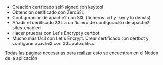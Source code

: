- Creación certificado self-signed con keytool
- Obtención certificado con ZeroSSL
- Configuración de apache2 con SSL (ficheros .crt y .key y lo demás)
- Añadir el certificado SSL a un fichero de configuración de apache2 sites-enabled
- Hacer pruebas con Let's Encrypt y certbot
- Mucho más fácil con Let's Encrypt. Crear certificado con certbot y configurar apache2 con SSL automático

[//]: # ({▸ 1} rs-server-ast [prod] $ sudo certbot --apache                                                                                                                      main ✔  5e3c489)
[//]: # (Saving debug log to /var/log/letsencrypt/letsencrypt.log)
[//]: # (Please enter the domain name&#40;s&#41; you would like on your certificate &#40;comma and/or)
[//]: # (space separated&#41; &#40;Enter 'c' to cancel&#41;: rs-server-ast.duckdns.org)
[//]: # (Requesting a certificate for rs-server-ast.duckdns.org)
[//]: # ()
[//]: # (Successfully received certificate.)
[//]: # (Certificate is saved at: /etc/letsencrypt/live/rs-server-ast.duckdns.org/fullchain.pem)
[//]: # (Key is saved at:         /etc/letsencrypt/live/rs-server-ast.duckdns.org/privkey.pem)
[//]: # (This certificate expires on 2023-01-14.)
[//]: # (These files will be updated when the certificate renews.)
[//]: # (Certbot has set up a scheduled task to automatically renew this certificate in the background.)
[//]: # ()
[//]: # (Deploying certificate)
[//]: # (Successfully deployed certificate for rs-server-ast.duckdns.org to /etc/apache2/sites-available/000-default-le-ssl.conf)
[//]: # (Congratulations! You have successfully enabled HTTPS on https://rs-server-ast.duckdns.org)
[//]: # ()
[//]: # (- - - - - - - - - - - - - - - - - - - - - - - - - - - - - - - - - - - - - - - -)
[//]: # (If you like Certbot, please consider supporting our work by:)
[//]: # (* Donating to ISRG / Let's Encrypt:   https://letsencrypt.org/donate)
[//]: # (* Donating to EFF:                    https://eff.org/donate-le)
[//]: # (- - - - - - - - - - - - - - - - - - - - - - - - - - - - - - - - - - - - - - - -)
Todas las páginas necesarias para realizar esto se encuentran en el Notion de la aplicación
